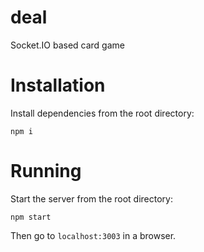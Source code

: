 # deal
Socket.IO based card game

# Installation

Install dependencies from the root directory:

```
npm i
```

# Running

Start the server from the root directory:

```
npm start
```

Then go to `localhost:3003` in a browser.
